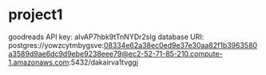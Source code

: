 # project1
 
 goodreads API key: aIvAP7hbk9tTnNYDr2sIg
 database URI: postgres://yowzcytmbygsve:08334e62a38ec0ed9e37e30aa82f1b3963580a3589d9ae6dc9d9ebe9238eee79@ec2-52-71-85-210.compute-1.amazonaws.com:5432/dakairva1tvggj
